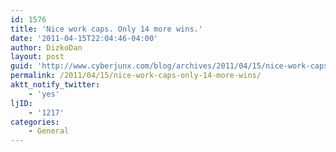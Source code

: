 ```yaml
---
id: 1576
title: 'Nice work caps. Only 14 more wins.'
date: '2011-04-15T22:04:46-04:00'
author: DizkoDan
layout: post
guid: 'http://www.cyberjunx.com/blog/archives/2011/04/15/nice-work-caps-only-14-more-wins/'
permalink: /2011/04/15/nice-work-caps-only-14-more-wins/
aktt_notify_twitter:
    - 'yes'
ljID:
    - '1217'
categories:
    - General
---
```


<div class="posterous_autopost"></div>